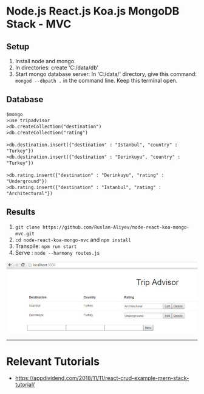 # Node.js React.js Koa.js MongoDB Stack - MVC

## Setup

1. Install node and mongo
2. In directories: create 'C:/data/db'
3. Start mongo database server: In 'C:/data/' directory, give this command: `mongod --dbpath .` in the command line. Keep this terminal open.

## Database

```
$mongo
>use tripadvisor
>db.createCollection("destination")
>db.createCollection("rating")

>db.destination.insert({"destination" : "Istanbul", "country" : "Turkey"})
>db.destination.insert({"destination" : "Derinkuyu", "country" : "Turkey"})

>db.rating.insert({"destination" : "Derinkuyu", "rating" : "Underground"})
>db.rating.insert({"destination" : "Istanbul", "rating" : "Architectural"})
```

## Results

1. `git clone https://github.com/Ruslan-Aliyev/node-react-koa-mongo-mvc.git`
2. `cd node-react-koa-mongo-mvc` and `npm install`
3. Transpile: `npm run start`
4. Serve : `node --harmony routes.js`

![](https://raw.githubusercontent.com/Ruslan-Aliyev/MVC-CRUD_Node-React-Koa-Mongo/master/Illustrations/KoaReact01.PNG)

---

# Relevant Tutorials

- https://appdividend.com/2018/11/11/react-crud-example-mern-stack-tutorial/
